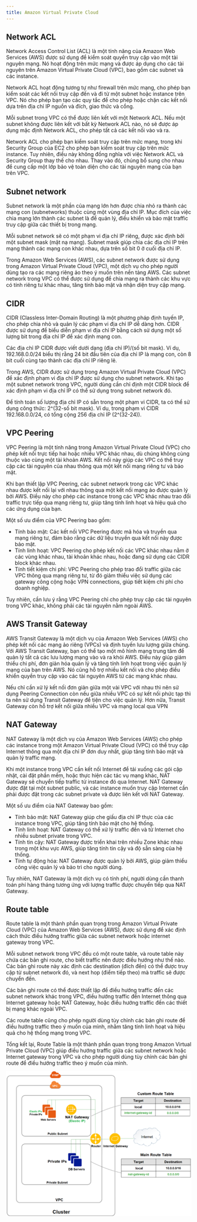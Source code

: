 ```yaml
---
title: Amazon Virtual Private Cloud
---
```

## Network ACL

Network Access Control List (ACL) là một tính năng của Amazon Web Services (AWS) được sử dụng để kiểm soát quyền truy cập vào một tài nguyên mạng. Nó hoạt động trên mức mạng và được áp dụng cho các tài nguyên trên Amazon Virtual Private Cloud (VPC), bao gồm các subnet và các instance.

Network ACL hoạt động tương tự như firewall trên mức mạng, cho phép bạn kiểm soát các kết nối truy cập đến và đi từ một subnet hoặc instance trên VPC. Nó cho phép bạn tạo các quy tắc để cho phép hoặc chặn các kết nối dựa trên địa chỉ IP nguồn và đích, giao thức và cổng.

Mỗi subnet trong VPC có thể được liên kết với một Network ACL. Nếu một subnet không được liên kết với bất kỳ Network ACL nào, nó sẽ được áp dụng mặc định Network ACL, cho phép tất cả các kết nối vào và ra.

Network ACL cho phép bạn kiểm soát truy cập trên mức mạng, trong khi Security Group của EC2 cho phép bạn kiểm soát truy cập trên mức instance. Tuy nhiên, điều này không đồng nghĩa với việc Network ACL và Security Group thay thế cho nhau. Thay vào đó, chúng bổ sung cho nhau để cung cấp một lớp bảo vệ toàn diện cho các tài nguyên mạng của bạn trên VPC.

## Subnet network

Subnet network là một phần của mạng lớn hơn được chia nhỏ ra thành các mạng con (subnetworks) thuộc cùng một vùng địa chỉ IP. Mục đích của việc chia mạng lớn thành các subnet là để quản lý, điều khiển và bảo mật traffic truy cập giữa các thiết bị trong mạng.

Mỗi subnet network sẽ có một phạm vi địa chỉ IP riêng, được xác định bởi một subnet mask (mặt nạ mạng). Subnet mask giúp chia các địa chỉ IP trên mạng thành các mạng con khác nhau, dựa trên số bit 0 ở cuối địa chỉ IP.

Trong Amazon Web Services (AWS), các subnet network được sử dụng trong Amazon Virtual Private Cloud (VPC), một dịch vụ cho phép người dùng tạo ra các mạng riêng ảo theo ý muốn trên nền tảng AWS. Các subnet network trong VPC có thể được sử dụng để chia mạng ra thành các khu vực có tính riêng tư khác nhau, tăng tính bảo mật và nhận diện truy cập mạng.

## CIDR

CIDR (Classless Inter-Domain Routing) là một phương pháp định tuyến IP, cho phép chia nhỏ và quản lý các phạm vi địa chỉ IP dễ dàng hơn. CIDR được sử dụng để biểu diễn phạm vi địa chỉ IP bằng cách sử dụng một số lượng bit trong địa chỉ IP để xác định mạng con.

Các địa chỉ IP CIDR được viết dưới dạng (địa chỉ IP)/(số bit mask). Ví dụ, 192.168.0.0/24 biểu thị rằng 24 bit đầu tiên của địa chỉ IP là mạng con, còn 8 bit cuối cùng tạo thành các địa chỉ IP riêng lẻ.

Trong AWS, CIDR được sử dụng trong Amazon Virtual Private Cloud (VPC) để xác định phạm vi địa chỉ IP được sử dụng cho subnet network. Khi tạo một subnet network trong VPC, người dùng cần chỉ định một CIDR block để xác định phạm vi địa chỉ IP có thể sử dụng trong subnet network đó.

Để tính toán số lượng địa chỉ IP có sẵn trong một phạm vi CIDR, ta có thể sử dụng công thức: 2^(32-số bit mask). Ví dụ, trong phạm vi CIDR 192.168.0.0/24, có tổng cộng 256 địa chỉ IP (2^(32-24)).

## VPC Peering

VPC Peering là một tính năng trong Amazon Virtual Private Cloud (VPC) cho phép kết nối trực tiếp hai hoặc nhiều VPC khác nhau, dù chúng không cùng thuộc vào cùng một tài khoản AWS. Kết nối này giúp các VPC có thể truy cập các tài nguyên của nhau thông qua một kết nối mạng riêng tư và bảo mật.

Khi bạn thiết lập VPC Peering, các subnet network trong các VPC khác nhau được kết nối lại với nhau thông qua một kết nối mạng ảo được quản lý bởi AWS. Điều này cho phép các instance trong các VPC khác nhau trao đổi traffic trực tiếp qua mạng riêng tư, giúp tăng tính linh hoạt và hiệu quả cho các ứng dụng của bạn.

Một số ưu điểm của VPC Peering bao gồm:

- Tính bảo mật: Các kết nối VPC Peering được mã hóa và truyền qua mạng riêng tư, đảm bảo rằng các dữ liệu truyền qua kết nối này được bảo mật.
- Tính linh hoạt: VPC Peering cho phép kết nối các VPC khác nhau nằm ở các vùng khác nhau, tài khoản khác nhau, hoặc đang sử dụng các CIDR block khác nhau.
- Tính tiết kiệm chi phí: VPC Peering cho phép trao đổi traffic giữa các VPC thông qua mạng riêng tư, từ đó giảm thiểu việc sử dụng các gateway công cộng hoặc VPN connections, giúp tiết kiệm chi phí cho doanh nghiệp.

Tuy nhiên, cần lưu ý rằng VPC Peering chỉ cho phép truy cập các tài nguyên trong VPC khác, không phải các tài nguyên nằm ngoài AWS.

## AWS Transit Gateway

AWS Transit Gateway là một dịch vụ của Amazon Web Services (AWS) cho phép kết nối các mạng ảo riêng (VPCs) và định tuyến lưu lượng giữa chúng. Với AWS Transit Gateway, bạn có thể tạo một mô hình mạng trung tâm để quản lý tất cả các lưu lượng mạng vào và ra khỏi AWS. Điều này giúp giảm thiểu chi phí, đơn giản hóa quản lý và tăng tính linh hoạt trong việc quản lý mạng của bạn trên AWS. Nó cũng hỗ trợ nhiều kết nối và cho phép điều khiển quyền truy cập vào các tài nguyên AWS từ các mạng khác nhau.

Nếu chỉ cần xử lý kết nối đơn giản giữa một vài VPC với nhau thì nên sử dụng Peering Connection còn nếu giữa nhiều VPC có sự kết nối phức tạp thì ta nên sử dụng Transit Gateway để tiện cho việc quản lý. Hơn nữa, Transit Gateway còn hỗ trợ kết nối giữa nhiều VPC và mạng local qua VPN

## NAT Gateway

NAT Gateway là một dịch vụ của Amazon Web Services (AWS) cho phép các instance trong một Amazon Virtual Private Cloud (VPC) có thể truy cập Internet thông qua một địa chỉ IP đơn duy nhất, giúp tăng tính bảo mật và quản lý traffic mạng.

Khi một instance trong VPC cần kết nối Internet để tải xuống các gói cập nhật, cài đặt phần mềm, hoặc thực hiện các tác vụ mạng khác, NAT Gateway sẽ chuyển tiếp traffic từ instance đó qua Internet. NAT Gateway được đặt tại một subnet public, và các instance muốn truy cập Internet cần phải được đặt trong các subnet private và được liên kết với NAT Gateway.

Một số ưu điểm của NAT Gateway bao gồm:

- Tính bảo mật: NAT Gateway giúp che giấu địa chỉ IP thực của các instance trong VPC, giúp tăng tính bảo mật cho hệ thống.
- Tính linh hoạt: NAT Gateway có thể xử lý traffic đến và từ Internet cho nhiều subnet private trong VPC.
- Tính tin cậy: NAT Gateway được triển khai trên nhiều Zone khác nhau trong một khu vực AWS, giúp tăng tính tin cậy và độ sẵn sàng của hệ thống.
- Tính tự động hóa: NAT Gateway được quản lý bởi AWS, giúp giảm thiểu công việc quản lý và bảo trì cho người dùng.

Tuy nhiên, NAT Gateway là một dịch vụ có tính phí, người dùng cần thanh toán phí hàng tháng tương ứng với lượng traffic được chuyển tiếp qua NAT Gateway.

## Route table

Route table là một thành phần quan trọng trong Amazon Virtual Private Cloud (VPC) của Amazon Web Services (AWS), được sử dụng để xác định cách thức điều hướng traffic giữa các subnet network hoặc internet gateway trong VPC.

Mỗi subnet network trong VPC đều có một route table, và route table này chứa các bản ghi route, cho biết traffic nên được điều hướng như thế nào. Các bản ghi route này xác định các destination (đích đến) có thể được truy cập từ subnet network đó, và next hop (điểm tiếp theo) mà traffic sẽ được chuyển đến.

Các bản ghi route có thể được thiết lập để điều hướng traffic đến các subnet network khác trong VPC, điều hướng traffic đến Internet thông qua Internet gateway hoặc NAT Gateway, hoặc điều hướng traffic đến các thiết bị mạng khác ngoài VPC.

Các route table cũng cho phép người dùng tùy chỉnh các bản ghi route để điều hướng traffic theo ý muốn của mình, nhằm tăng tính linh hoạt và hiệu quả cho hệ thống mạng trong VPC.

Tổng kết lại, Route Table là một thành phần quan trọng trong Amazon Virtual Private Cloud (VPC) giúp điều hướng traffic giữa các subnet network hoặc Internet gateway trong VPC và cho phép người dùng tùy chỉnh các bản ghi route để điều hướng traffic theo ý muốn của mình.

![Image](https://raw.githubusercontent.com/quankori/quankori.github.io/main/src/images/aws/1.png)
